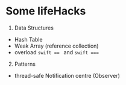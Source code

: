 # Some lifeHacks


1. Data Structures
+ Hash Table
+ Weak Array (reference collection)
+ overload ```swift == ``` and ```swift === ```

2. Patterns 
+ thread-safe Notification centre (Observer)
